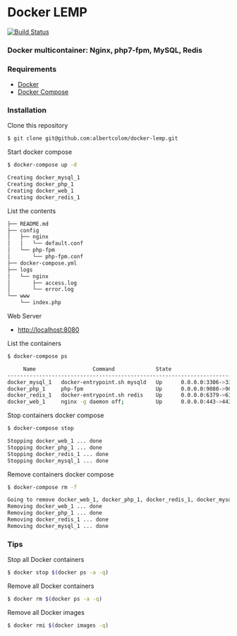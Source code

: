Docker LEMP
===========================
[![Build Status](https://travis-ci.org/albertcolom/docker-lemp.svg?branch=master)](https://travis-ci.org/albertcolom/docker-lemp)
### Docker multicontainer: Nginx, php7-fpm, MySQL, Redis

### Requirements
- [Docker](https://www.docker.com/)
- [Docker Compose](https://docs.docker.com/compose/install/)

### Installation
Clone this repository
```sh
$ git clone git@github.com:albertcolom/docker-lemp.git
```

Start docker compose
```sh
$ docker-compose up -d

Creating docker_mysql_1
Creating docker_php_1
Creating docker_web_1
Creating docker_redis_1
```

List the contents
```sh
├── README.md
├── config
│   ├── nginx
│   │   └── default.conf
│   └── php-fpm
│       └── php-fpm.conf
├── docker-compose.yml
├── logs
│   └── nginx
│       ├── access.log
│       └── error.log
└── www
    └── index.php
```
Web Server
- [http://localhost:8080](http://localhost:8080)

List the containers
```sh
$ docker-compose ps

     Name                  Command             State                     Ports
-------------------------------------------------------------------------------------------------
docker_mysql_1   docker-entrypoint.sh mysqld   Up      0.0.0.0:3306->3306/tcp
docker_php_1     php-fpm                       Up      0.0.0.0:9080->9000/tcp
docker_redis_1   docker-entrypoint.sh redis    Up      0.0.0.0:6379->6379/tcp
docker_web_1     nginx -g daemon off;          Up      0.0.0.0:443->443/tcp, 0.0.0.0:8080->80/tcp
```

Stop containers docker compose
```sh
$ docker-compose stop

Stopping docker_web_1 ... done
Stopping docker_php_1 ... done
Stopping docker_redis_1 ... done
Stopping docker_mysql_1 ... done
```

Remove containers docker compose
```sh
$ docker-compose rm -f

Going to remove docker_web_1, docker_php_1, docker_redis_1, docker_mysql_1
Removing docker_web_1 ... done
Removing docker_php_1 ... done
Removing docker_redis_1 ... done
Removing docker_mysql_1 ... done
```

### Tips
Stop all Docker containers
```sh
$ docker stop $(docker ps -a -q)
```

Remove all Docker containers
```sh
$ docker rm $(docker ps -a -q)
```

Remove all Docker images
```sh
$ docker rmi $(docker images -q)
```